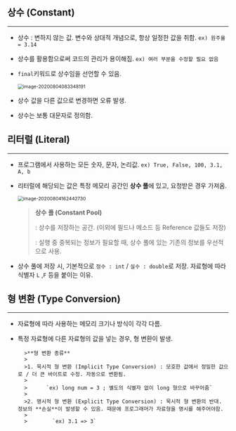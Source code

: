 ## 상수 (Constant)

---

* 상수 : 변하지 않는 값. 변수와 상대적 개념으로, 항상 일정한 값을 취함.  `ex) 원주율 = 3.14`

* 상수를 활용함으로써 코드의 관리가 용이해짐. `ex) 여러 부분을 수정할 필요 없음`

* `final`키워드로 상수임을 선언할 수 있음.

    <img src="C:\Users\Roman\AppData\Roaming\Typora\typora-user-images\image-20200804083348191.png" alt="image-20200804083348191" style="zoom:75%;" />

* 상수 값을 다른 값으로 변경하면 오류 발생.
* 상수는 보통 대문자로 정의함.





## 리터럴 (Literal)

---

* 프로그램에서 사용하는 모든 숫자, 문자, 논리값.   `ex) True, False, 100, 3.1, A, b `

* 리터럴에 해당되는 값은 특정 메모리 공간인 **상수 풀**에 있고, 요청받은 경우 가져옴.

    <img src="C:\Users\Roman\AppData\Roaming\Typora\typora-user-images\image-20200804162442730.png" alt="image-20200804162442730" style="zoom:75%;" />

    >**상수 풀 (Constant Pool)**
    >
    >: 상수를 저장하는 공간. (이외에 필드나 메소드 등 Reference 값들도 저장)
    >
    >: 실행 중 중복되는 정보가 필요할 때, 상수 풀에 있는 기존의 정보를 우선적으로 사용.

    

* 상수 풀에 저장 시, 기본적으로 `정수 : int` / `실수 : double`로 저장. 자료형에 따라 식별자 `L` ,`F` 등을 붙이는 이유. 





## 형 변환 (Type Conversion)

---

* 자료형에 따라 사용하는 메모리 크기나 방식이 각각 다름.

* 특정 자료형에 다른 자료형의 값을 넣는 경우, 형 변환이 발생.

    	>**형 변환 종류**
    	>
    	>1. 묵시적 형 변환 (Implicit Type Conversion) : 모호한 값에서 정밀한 값으로 / 더 큰 바이트로 수정. 자동으로 변환됨.	 
    	>
    	>    ​	`ex) long num = 3 ; 별도의 식별자 없이 long 형으로 바꾸어줌`
    	>
    	>2. 명시적 형 변환 (Explicit Type Conversion) : 묵시적 형 변환의 반대. 정보의 **손실**이 발생할 수 있음. 때문에 프로그래머가 자료형을 명시를 해주어야함.
    	>
    	>    ​    `ex) 3.1 => 3` 

